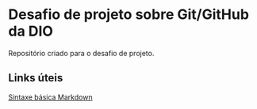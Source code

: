 # Desafio de projeto sobre Git/GitHub da DIO
Repositório criado para o desafio de projeto.

## Links úteis
[Sintaxe básica Markdown](https://www.markdownguide.org/)
